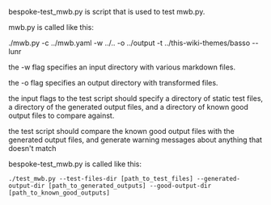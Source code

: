 bespoke-test_mwb.py is script that is used to test mwb.py.

mwb.py is called like this:

./mwb.py -c ../mwb.yaml -w ../.. -o ../output -t ../this-wiki-themes/basso --lunr

the -w flag specifies an input directory with various markdown files.

the -o flag specifies an output directory with transformed files.

the input flags to the test script should specify a directory of static test files, a directory of the generated output files, and a directory of known good output files to compare against.

the test script should compare the known good output files with the generated output files, and generate warning messages about anything that doesn't match

bespoke-test_mwb.py is called like this:

```shell
./test_mwb.py --test-files-dir [path_to_test_files] --generated-output-dir [path_to_generated_outputs] --good-output-dir [path_to_known_good_outputs]
```
